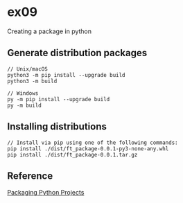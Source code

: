 # ex09
Creating a package in python

## Generate distribution packages
```
// Unix/macOS
python3 -m pip install --upgrade build
python3 -m build

// Windows
py -m pip install --upgrade build
py -m build
```

## Installing distributions
```
// Install via pip using one of the following commands:
pip install ./dist/ft_package-0.0.1-py3-none-any.whl
pip install ./dist/ft_package-0.0.1.tar.gz
```

## Reference
[Packaging Python Projects](https://packaging.python.org/en/latest/tutorials/packaging-projects/)
